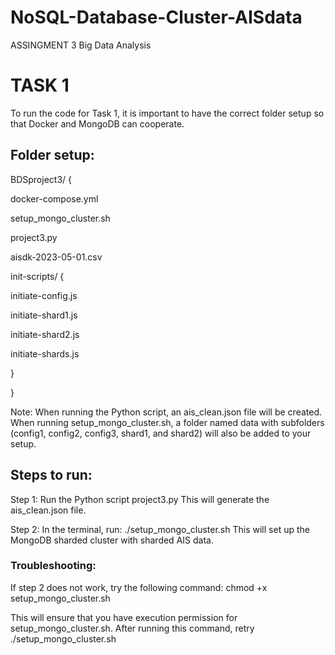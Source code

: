 # NoSQL-Database-Cluster-AISdata
 ASSINGMENT 3 Big Data Analysis

# TASK 1

To run the code for Task 1, it is important to have the correct folder setup so that Docker and MongoDB can cooperate.

## Folder setup:
BDSproject3/ {

docker-compose.yml

setup_mongo_cluster.sh

project3.py

aisdk-2023-05-01.csv

init-scripts/ {

initiate-config.js
   
initiate-shard1.js
   
initiate-shard2.js
   
initiate-shards.js

}

}

Note: When running the Python script, an ais_clean.json file will be created. When running setup_mongo_cluster.sh, a folder named data with subfolders (config1, config2, config3, shard1, and shard2) will also be added to your setup.

## Steps to run:
Step 1:
Run the Python script project3.py
This will generate the ais_clean.json file.

Step 2:
In the terminal, run:
./setup_mongo_cluster.sh
This will set up the MongoDB sharded cluster with sharded AIS data.

### Troubleshooting:
If step 2 does not work, try the following command:
chmod +x setup_mongo_cluster.sh

This will ensure that you have execution permission for setup_mongo_cluster.sh. After running this command, retry 
./setup_mongo_cluster.sh

